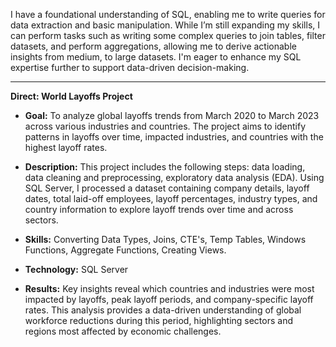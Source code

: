 I have a foundational understanding of SQL, enabling me to write queries for data extraction and basic manipulation. While I’m still expanding my skills, I can perform tasks such as writing some complex queries to join tables, filter datasets, and perform aggregations, allowing me to derive actionable insights from medium, to large datasets. I'm eager to enhance my SQL expertise further to support data-driven decision-making.

----

**Direct: World Layoffs Project**

- **Goal:** To analyze global layoffs trends from March 2020 to March 2023 across various industries and countries. The project aims to identify patterns in layoffs over time, impacted industries, and countries with the highest layoff rates.

- **Description:** This project includes the following steps: data loading, data cleaning and preprocessing, exploratory data analysis (EDA). Using SQL Server, I processed a dataset containing company details, layoff dates, total laid-off employees, layoff percentages, industry types, and country information to explore layoff trends over time and across sectors.

- **Skills:** Converting Data Types, Joins, CTE's, Temp Tables, Windows Functions, Aggregate Functions, Creating Views.

- **Technology:** SQL Server

- **Results:** Key insights reveal which countries and industries were most impacted by layoffs, peak layoff periods, and company-specific layoff rates. This analysis provides a data-driven understanding of global workforce reductions during this period, highlighting sectors and regions most affected by economic challenges.

